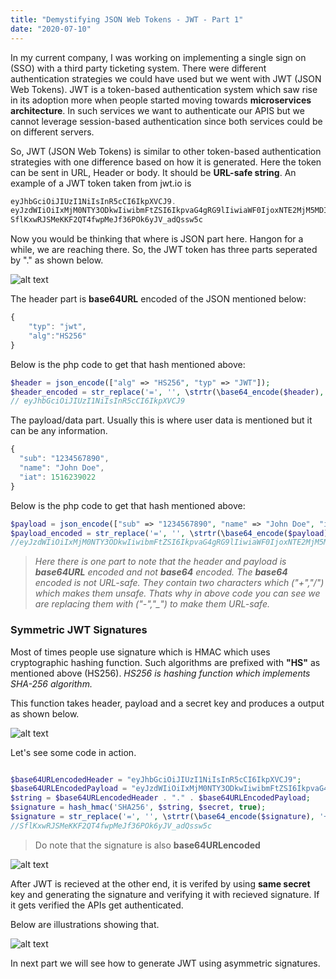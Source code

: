 ```yaml
---
title: "Demystifying JSON Web Tokens - JWT - Part 1"
date: "2020-07-10"
---
```


In my current company, I was working on implementing a single sign on (SSO) with a third party ticketing system. There were different authentication strategies we could have used but we went with JWT (JSON Web Tokens). JWT is a token-based authentication system which saw rise in its adoption more when people started moving towards **microservices architecture**. In such services we want to authenticate our APIS but we cannot leverage session-based authentication since both services could be on different servers.

So, JWT (JSON Web Tokens) is similar to other token-based authentication strategies with one difference based on how it is generated. Here the token can be sent in URL, Header or body. It should be **URL-safe string**. An example of a JWT token taken from jwt.io is  

```php
eyJhbGciOiJIUzI1NiIsInR5cCI6IkpXVCJ9.
eyJzdWIiOiIxMjM0NTY3ODkwIiwibmFtZSI6IkpvaG4gRG9lIiwiaWF0IjoxNTE2MjM5MDIyfQ.
SflKxwRJSMeKKF2QT4fwpMeJf36POk6yJV_adQssw5c
```

Now you would be thinking that where is JSON part here. Hangon for a while, we are reaching there. So, the JWT token has three parts seperated by "." as shown below.

![alt text](../images/jwt.png)

The header part is **base64URL** encoded of the JSON mentioned below:

```js
{
    "typ": "jwt",
    "alg":"HS256"
}
```
Below is the php code to get that hash mentioned above:

```php
$header = json_encode(["alg" => "HS256", "typ" => "JWT"]);
$header_encoded = str_replace('=', '', \strtr(\base64_encode($header), '+/', '-_'));
// eyJhbGciOiJIUzI1NiIsInR5cCI6IkpXVCJ9
```

The payload/data part. Usually this is where user data is mentioned but it can be any information.

```js
{
  "sub": "1234567890",
  "name": "John Doe",
  "iat": 1516239022
}
```

Below is the php code to get that hash mentioned above:

```php
$payload = json_encode(["sub" => "1234567890", "name" => "John Doe", "iat" => 1516239022]);
$payload_encoded = str_replace('=', '', \strtr(\base64_encode($payload), '+/', '-_'));
//eyJzdWIiOiIxMjM0NTY3ODkwIiwibmFtZSI6IkpvaG4gRG9lIiwiaWF0IjoxNTE2MjM5MDIyfQ
```

 > *Here there is one part to note that the header and payload is **base64URL** encoded and not **base64** encoded. The **base64** encoded is not URL-safe. They contain two characters which ("+","/") which makes them unsafe. Thats why in above code you can see we are replacing them with ("-","_") to make them URL-safe.*

 
 
 ### Symmetric JWT Signatures
 Most of times people use signature which is HMAC which uses cryptographic hashing function. Such algorithms are prefixed with **"HS"** as mentioned above (HS256).
 *HS256 is hashing function which implements SHA-256 algorithm.*
 
 This function takes header, payload and a secret key and produces a output as shown below.
 
 

 ![alt text](../images/signature-creation.png)

 Let's see some code in action.

 ```php

 $base64URLencodedHeader = "eyJhbGciOiJIUzI1NiIsInR5cCI6IkpXVCJ9";
 $base64URLEncodedPayload = "eyJzdWIiOiIxMjM0NTY3ODkwIiwibmFtZSI6IkpvaG4gRG9lIiwiaWF0IjoxNTE2MjM5MDIyfQ";
 $string = $base64URLencodedHeader . "." . $base64URLEncodedPayload;
 $signature = hash_hmac('SHA256', $string, $secret, true);
 $signature = str_replace('=', '', \strtr(\base64_encode($signature), '+/', '-_'));
 //SflKxwRJSMeKKF2QT4fwpMeJf36POk6yJV_adQssw5c

 ```

 > Do note that the signature is also **base64URLencoded**



 ![alt text](../images/gen-JWT)



After JWT is recieved at the other end, it is verifed by using **same secret** key and generating the
signature and verifying it with recieved signature. If it gets verified the APIs get authenticated.

Below are illustrations showing that.

 ![alt text](../images/verify-JWT)

 In next part we will see how to generate JWT using asymmetric signatures.














 





















